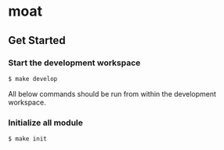 # moat

## Get Started

### Start the development workspace

```bash
$ make develop
```
All below commands should be run from within the development workspace.

### Initialize all module

```bash
$ make init
```